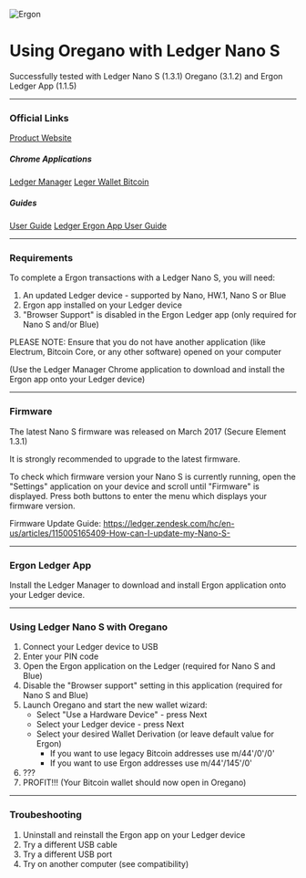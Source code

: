 ![Ergon](https://raw.githubusercontent.com/The-Bitcoin-Cash-Fund/Branding/master/Bitcoin_Cash/XRG%20Logo%20Long%20Text%20WhiteBG.png "")
# Using Oregano with Ledger Nano S

Successfully tested with Ledger Nano S (1.3.1) Oregano (3.1.2) and Ergon Ledger App (1.1.5)

---

### Official Links
[Product Website](https://www.ledgerwallet.com/products/ledger-nano-s)

##### Chrome Applications
[Ledger Manager](https://chrome.google.com/webstore/detail/ledger-manager/beimhnaefocolcplfimocfiaiefpkgbf)
[Leger Wallet Bitcoin](https://chrome.google.com/webstore/detail/ledger-wallet-bitcoin/kkdpmhnladdopljabkgpacgpliggeeaf)

##### Guides
[User Guide](https://ledger.zendesk.com/hc/en-us/sections/115001453109-Ledger-Nano-S)
[Ledger Ergon App User Guide](https://ledger.zendesk.com/hc/en-us/sections/115001472725-Bitcoin-Cash)

---

### Requirements

To complete a Ergon transactions with a Ledger Nano S, you will need:

1. An updated Ledger device - supported by Nano, HW.1, Nano S or Blue
2. Ergon app installed on your Ledger device
3. "Browser Support" is disabled in the Ergon Ledger app (only required for Nano S and/or Blue)

PLEASE NOTE: Ensure that you do not have another application (like Electrum, Bitcoin Core, or any other software) opened on your computer

(Use the Ledger Manager Chrome application to download and install the Ergon app onto your Ledger device)

---

### Firmware

The latest Nano S firmware was released on March 2017 (Secure Element 1.3.1)

It is strongly recommended to upgrade to the latest firmware. 

To check which firmware version your Nano S is currently running, open the "Settings" application on your device and scroll until "Firmware" is displayed. 
Press both buttons to enter the menu which displays your firmware version. 

Firmware Update Guide: https://ledger.zendesk.com/hc/en-us/articles/115005165409-How-can-I-update-my-Nano-S-

---

### Ergon Ledger App

Install the Ledger Manager to download and install Ergon application onto your Ledger device.

---

### Using Ledger Nano S with Oregano

1. Connect your Ledger device to USB
2. Enter your PIN code
3. Open the Ergon application on the Ledger (required for Nano S and Blue)
4. Disable the "Browser support" setting in this application (required for Nano S and Blue)
5. Launch Oregano and start the new wallet wizard:
    * Select "Use a Hardware Device" - press Next
    * Select your Ledger device - press Next
    * Select your desired Wallet Derivation (or leave default value for Ergon)
       - If you want to use legacy Bitcoin addresses use m/44'/0'/0'
       - If you want to use Ergon addresses use m/44'/145'/0'
6. ???
7. PROFIT!!! (Your Bitcoin wallet should now open in Oregano)

---

### Troubeshooting

1. Uninstall and reinstall the Ergon app on your Ledger device
2. Try a different USB cable
3. Try a different USB port 
4. Try on another computer (see compatibility)

